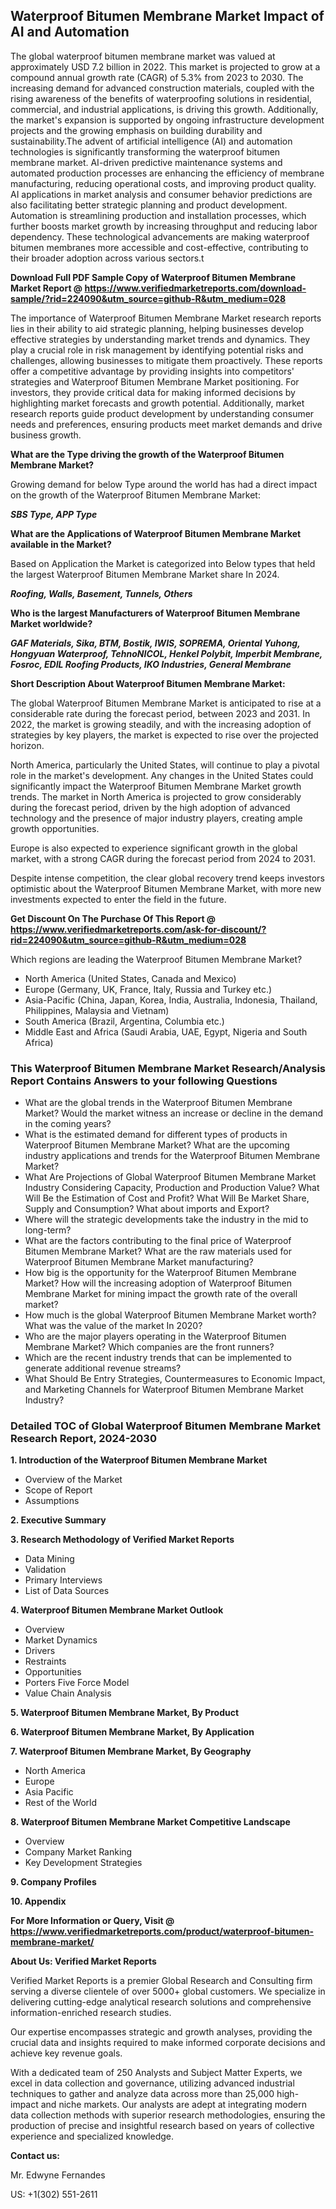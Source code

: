 <h2>Waterproof Bitumen Membrane Market Impact of AI and Automation</h2>The global waterproof bitumen membrane market was valued at approximately USD 7.2 billion in 2022. This market is projected to grow at a compound annual growth rate (CAGR) of 5.3% from 2023 to 2030. The increasing demand for advanced construction materials, coupled with the rising awareness of the benefits of waterproofing solutions in residential, commercial, and industrial applications, is driving this growth. Additionally, the market's expansion is supported by ongoing infrastructure development projects and the growing emphasis on building durability and sustainability.The advent of artificial intelligence (AI) and automation technologies is significantly transforming the waterproof bitumen membrane market. AI-driven predictive maintenance systems and automated production processes are enhancing the efficiency of membrane manufacturing, reducing operational costs, and improving product quality. AI applications in market analysis and consumer behavior predictions are also facilitating better strategic planning and product development. Automation is streamlining production and installation processes, which further boosts market growth by increasing throughput and reducing labor dependency. These technological advancements are making waterproof bitumen membranes more accessible and cost-effective, contributing to their broader adoption across various sectors.t</p><p id="" class=""><strong>Download Full PDF Sample Copy of Waterproof Bitumen Membrane Market Report @ <a href="https://www.verifiedmarketreports.com/download-sample/?rid=224090&utm_source=github-R&utm_medium=028" target="_blank">https://www.verifiedmarketreports.com/download-sample/?rid=224090&utm_source=github-R&utm_medium=028</a></strong></p><p>The importance of&nbsp;Waterproof Bitumen Membrane Market research reports lies in their ability to aid strategic planning, helping businesses develop effective strategies by understanding market trends and dynamics. They play a crucial role in risk management by identifying potential risks and challenges, allowing businesses to mitigate them proactively. These reports offer a competitive advantage by providing insights into competitors' strategies and Waterproof Bitumen Membrane Market positioning. For investors, they provide critical data for making informed decisions by highlighting market forecasts and growth potential. Additionally, market research reports guide product development by understanding consumer needs and preferences, ensuring products meet market demands and drive business growth.</p><p><strong>What are the&nbsp;Type driving the growth of the Waterproof Bitumen Membrane Market?</strong></p><p id="" class="">Growing demand for below Type around the world has had a direct impact on the growth of the Waterproof Bitumen Membrane Market:</p><em><strong>SBS Type, APP Type</strong></em></p><strong>What are the&nbsp;Applications&nbsp;of Waterproof Bitumen Membrane Market available in the Market?</strong></p><p id="" class="">Based on Application the Market is categorized into Below types that held the largest Waterproof Bitumen Membrane Market share In 2024.</p><em><strong>Roofing, Walls, Basement, Tunnels, Others</strong></em></p><strong>Who is the largest Manufacturers of Waterproof Bitumen Membrane Market worldwide?</strong></p><p><em><strong>GAF Materials, Sika, BTM, Bostik, IWIS, SOPREMA, Oriental Yuhong, Hongyuan Waterproof, TehnoNICOL, Henkel Polybit, Imperbit Membrane, Fosroc, EDIL Roofing Products, IKO Industries, General Membrane</strong></em></p><p id="" class=""><strong>Short Description About Waterproof Bitumen Membrane Market:</strong></p><p>The global Waterproof Bitumen Membrane Market is anticipated to rise at a considerable rate during the forecast period, between 2023 and 2031. In 2022, the market is growing steadily, and with the increasing adoption of strategies by key players, the market is expected to rise over the projected horizon.</p><p>North America, particularly the United States, will continue to play a pivotal role in the market's development. Any changes in the United States could significantly impact the Waterproof Bitumen Membrane Market growth trends. The market in North America is projected to grow considerably during the forecast period, driven by the high adoption of advanced technology and the presence of major industry players, creating ample growth opportunities.</p><p>Europe is also expected to experience significant growth in the global market, with a strong CAGR during the forecast period from 2024 to 2031.</p><p>Despite intense competition, the clear global recovery trend keeps investors optimistic about the Waterproof Bitumen Membrane Market, with more new investments expected to enter the field in the future.</p><p id="" class=""><strong>Get Discount On The Purchase Of This Report @ <a href="https://www.verifiedmarketreports.com/ask-for-discount/?rid=224090&utm_source=github-R&utm_medium=028" target="_blank">https://www.verifiedmarketreports.com/ask-for-discount/?rid=224090&utm_source=github-R&utm_medium=028</a></strong></p>Which regions are leading the Waterproof Bitumen Membrane Market?</p><ul><li>North America (United States, Canada and Mexico)</li><li>Europe (Germany, UK, France, Italy, Russia and Turkey etc.)</li><li>Asia-Pacific (China, Japan, Korea, India, Australia, Indonesia, Thailand, Philippines, Malaysia and Vietnam)</li><li>South America (Brazil, Argentina, Columbia etc.)</li><li>Middle East and Africa (Saudi Arabia, UAE, Egypt, Nigeria and South Africa)</li></ul><h3 id="" class="">This Waterproof Bitumen Membrane Market Research/Analysis Report Contains Answers to your following Questions</h3><ul><li>What are the global trends in the Waterproof Bitumen Membrane Market? Would the market witness an increase or decline in the demand in the coming years?</li><li>What is the estimated demand for different types of products in Waterproof Bitumen Membrane Market? What are the upcoming industry applications and trends for the Waterproof Bitumen Membrane Market?</li><li>What Are Projections of Global Waterproof Bitumen Membrane Market Industry Considering Capacity, Production and Production Value? What Will Be the Estimation of Cost and Profit? What Will Be Market Share, Supply and Consumption? What about imports and Export?</li><li>Where will the strategic developments take the industry in the mid to long-term?</li><li>What are the factors contributing to the final price of Waterproof Bitumen Membrane Market? What are the raw materials used for Waterproof Bitumen Membrane Market manufacturing?</li><li>How big is the opportunity for the Waterproof Bitumen Membrane Market? How will the increasing adoption of Waterproof Bitumen Membrane Market for mining impact the growth rate of the overall market?</li><li>How much is the global Waterproof Bitumen Membrane Market worth? What was the value of the market In 2020?</li><li>Who are the major players operating in the Waterproof Bitumen Membrane Market? Which companies are the front runners?</li><li>Which are the recent industry trends that can be implemented to generate additional revenue streams?</li><li>What Should Be Entry Strategies, Countermeasures to Economic Impact, and Marketing Channels for Waterproof Bitumen Membrane Market Industry?</li></ul><h3 id="" class="">Detailed TOC of Global Waterproof Bitumen Membrane Market Research Report, 2024-2030</h3><p id="" class=""><strong>1. Introduction of the Waterproof Bitumen Membrane Market</strong></p><ul><li>Overview of the Market</li><li>Scope of Report</li><li>Assumptions</li></ul><p id="" class=""><strong>2. Executive Summary</strong></p><p id="" class=""><strong>3. Research Methodology of Verified Market Reports</strong></p><ul><li>Data Mining</li><li>Validation</li><li>Primary Interviews</li><li>List of Data Sources</li></ul><p id="" class=""><strong>4. Waterproof Bitumen Membrane Market Outlook</strong></p><ul><li>Overview</li><li>Market Dynamics</li><li>Drivers</li><li>Restraints</li><li>Opportunities</li><li>Porters Five Force Model</li><li>Value Chain Analysis</li></ul><p id="" class=""><strong>5. Waterproof Bitumen Membrane Market, By Product</strong></p><p id="" class=""><strong>6. Waterproof Bitumen Membrane Market, By Application</strong></p><p id="" class=""><strong>7. Waterproof Bitumen Membrane Market, By Geography</strong></p><ul><li>North America</li><li>Europe</li><li>Asia Pacific</li><li>Rest of the World</li></ul><p id="" class=""><strong>8. Waterproof Bitumen Membrane Market Competitive Landscape</strong></p><ul><li>Overview</li><li>Company Market Ranking</li><li>Key Development Strategies</li></ul><p id="" class=""><strong>9. Company Profiles</strong></p><p id="" class=""><strong>10. Appendix</strong></p><p id="" class=""><strong>For More Information or Query, Visit @ <a href="https://www.verifiedmarketreports.com/product/waterproof-bitumen-membrane-market/" target="_blank">https://www.verifiedmarketreports.com/product/waterproof-bitumen-membrane-market/</a></strong></p><p id="" class=""><strong>About Us: Verified Market Reports</strong></p><p id="" class="">Verified Market Reports is a premier Global Research and Consulting firm serving a diverse clientele of over 5000+ global customers. We specialize in delivering cutting-edge analytical research solutions and comprehensive information-enriched research studies.</p><p id="" class="">Our expertise encompasses strategic and growth analyses, providing the crucial data and insights required to make informed corporate decisions and achieve key revenue goals.</p><p id="" class="">With a dedicated team of 250 Analysts and Subject Matter Experts, we excel in data collection and governance, utilizing advanced industrial techniques to gather and analyze data across more than 25,000 high-impact and niche markets. Our analysts are adept at integrating modern data collection methods with superior research methodologies, ensuring the production of precise and insightful research based on years of collective experience and specialized knowledge.</p><p id="" class=""><strong>Contact us:</strong></p><p id="" class="">Mr. Edwyne Fernandes</p><p id="" class="">US: +1(302) 551-2611</p>